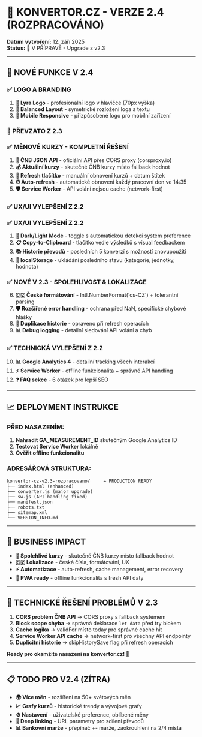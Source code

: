 # 🎯 KONVERTOR.CZ - VERZE 2.4 (ROZPRACOVÁNO)

**Datum vytvoření:** 12. září 2025  
**Status:** 🚧 V PŘÍPRAVĚ - Upgrade z v2.3

---

## 🚀 NOVÉ FUNKCE V 2.4

### ✅ LOGO A BRANDING
1. **🎨 Lyra Logo** - profesionální logo v hlavičce (70px výška)
2. **📐 Balanced Layout** - symetrické rozložení loga a textu
3. **📱 Mobile Responsive** - přizpůsobené logo pro mobilní zařízení

### 🔄 PŘEVZATO Z 2.3

### ✅ MĚNOVÉ KURZY - KOMPLETNÍ ŘEŠENÍ
1. **🏦 ČNB JSON API** - oficiální API přes CORS proxy (corsproxy.io)
2. **💰 Aktuální kurzy** - skutečné ČNB kurzy místo fallback hodnot
3. **🔄 Refresh tlačítko** - manuální obnovení kurzů + datum štítek
4. **⏰ Auto-refresh** - automatické obnovení každý pracovní den ve 14:35
5. **🛡️ Service Worker** - API volání nejsou cache (network-first)

### ✅ UX/UI VYLEPŠENÍ Z 2.2

### ✅ UX/UI VYLEPŠENÍ Z 2.2
1. **🌙 Dark/Light Mode** - toggle s automatickou detekcí system preference
2. **📋 Copy-to-Clipboard** - tlačítko vedle výsledků s visual feedbackem
3. **📚 Historie převodů** - posledních 5 konverzí s možností znovupoužití
4. **💾 localStorage** - ukládání posledního stavu (kategorie, jednotky, hodnota)

### ✅ NOVÉ V 2.3 - SPOLEHLIVOST & LOKALIZACE
6. **🇨🇿 České formátování** - Intl.NumberFormat('cs-CZ') + tolerantní parsing
7. **🛡️ Rozšířené error handling** - ochrana před NaN, specifické chybové hlášky
8. **🔄 Duplikace historie** - opraveno při refresh operacích
9. **📊 Debug logging** - detailní sledování API volání a chyb

### ✅ TECHNICKÁ VYLEPŠENÍ Z 2.2
10. **📊 Google Analytics 4** - detailní tracking všech interakcí
11. **⚡ Service Worker** - offline funkcionalita + správné API handling
12. **❓ FAQ sekce** - 6 otázek pro lepší SEO

---

## 📈 DEPLOYMENT INSTRUKCE

### PŘED NASAZENÍM:
1. **Nahradit GA_MEASUREMENT_ID** skutečným Google Analytics ID
2. **Testovat Service Worker** lokálně
3. **Ověřit offline funkcionalitu**

### ADRESÁŘOVÁ STRUKTURA:
```
konvertor-cz-v2.3-rozpracovano/     ← PRODUCTION READY
├── index.html (enhanced)
├── converter.js (major upgrade) 
├── sw.js (API handling fixed)
├── manifest.json
├── robots.txt
├── sitemap.xml
└── VERSION_INFO.md
```

---

## 🎯 BUSINESS IMPACT

- **🏦 Spolehlivé kurzy** - skutečné ČNB kurzy místo fallback hodnot
- **🇨🇿 Lokalizace** - česká čísla, formátování, UX
- **⚡ Automatizace** - auto-refresh, cache management, error recovery
- **📱 PWA ready** - offline funkcionalita s fresh API daty

---

## 🔧 TECHNICKÉ ŘEŠENÍ PROBLÉMŮ V 2.3

1. **CORS problém ČNB API** → CORS proxy s fallback systémem
2. **Block scope chyba** → správná deklarace `let data` před try blokem  
3. **Cache logika** → validFor místo today pro správné cache hit
4. **Service Worker API cache** → network-first pro všechny API endpointy
5. **Duplicitní historie** → skipHistorySave flag při refresh operacích

**Ready pro okamžité nasazení na konvertor.cz! 🚀**

---

## 📋 TODO PRO V2.4 (ZÍTRA)

- **🌍 Více měn** - rozšíření na 50+ světových měn
- **📈 Grafy kurzů** - historické trendy a vývojové grafy  
- **⚙️ Nastavení** - uživatelské preference, oblíbené měny
- **🔗 Deep linking** - URL parametry pro sdílení převodů
- **📊 Bankovní marže** - přepínač +- marže, zaokrouhlení na 2/4 místa